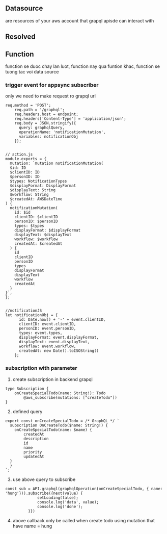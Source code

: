 ## Datasource
are resources of your aws account that grapql apisde can interact with
## Resolved
## Function
function se duoc chay lan luot, function nay qua funtion khac, function se tuong tac voi data source

### trigger event for appsync subscriber
only we need to make request ro grapql url
````
req.method = 'POST';
    req.path = '/graphql';
    req.headers.host = endpoint;
    req.headers['Content-Type'] = 'application/json';
    req.body = JSON.stringify({
      query: graphqlQuery,
      operationName: 'notificationMutation',
      variables: notificationObj
    });
    
    
// action.js
module.exports = {
  mutation: `mutation notificationMutation(
  $id: ID
  $clientID: ID
  $personID: ID
  $types: NotificationTypes
  $displayFormat: DisplayFormat
  $displayText: String
  $workflow: String
  $createdAt: AWSDateTime
) {
  notificationMutation(
    id: $id
    clientID: $clientID
    personID: $personID
    types: $types
    displayFormat: $displayFormat
    displayText: $displayText
    workflow: $workflow
    createdAt: $createdAt
  ) {
    id
    clientID
    personID
    types
    displayFormat
    displayText
    workflow
    createdAt
  }
}`,
};


//notificationJS
let notificationObj = {
      id: Date.now() + '-' + event.clientID,
      clientID: event.clientID,
      personID: event.personID,
      types: event.types,
      displayFormat: event.displayFormat,
      displayText: event.displayText,
      workflow: event.workflow,
      createdAt: new Date().toISOString()
    };

````


### subscription with parameter
1. create subscription in backend grapql
````
type Subscription {
    onCreateSpecialTodo(name: String!): Todo
        @aws_subscribe(mutations: ["createTodo"])
}
````
2. defined query
````
export const onCreateSpecialTodo = /* GraphQL */ `
  subscription OnCreateTodo($name: String!) {
    onCreateSpecialTodo(name: $name) {
        createdAt
        description
        id
        name
        priority
        updatedAt
  }
  }
`;
````
3. use above query to subscribe 
````
const sub = API.graphql(graphqlOperation(onCreateSpecialTodo, { name: 'hung'})).subscribe({next(value) {
              setLoading(false);
              console.log('data', value);
              console.log('done');
          }})
````

4. above callback only be called when create todo using mutation that have name = hung


